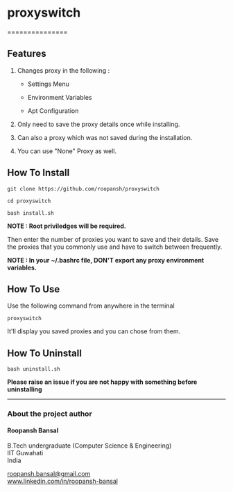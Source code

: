 # proxyswitch
===============

## Features
1) Changes proxy in the following :
		
	- Settings Menu

	- Environment Variables

	- Apt Configuration
	
2) Only need to save the proxy details once while installing.

3) Can also a proxy which was not saved during the installation.

4) You can use "None" Proxy as well.

## How To Install

	git clone https://github.com/roopansh/proxyswitch

	cd proxyswitch

	bash install.sh

**NOTE : Root priviledges will be required.**

Then enter the number of proxies you want to save and their details.
Save the proxies that you commonly use and have to switch between frequently.

**NOTE : In your ~/.bashrc file, DON'T export any proxy environment variables.**

## How To Use

Use the following command from anywhere in the terminal


	proxyswitch


It'll display you saved proxies and you can chose from them.

## How To Uninstall

	bash uninstall.sh

**Please raise an issue if you are not happy with something before uninstalling**

____________________

### About the project author
#### Roopansh Bansal
B.Tech undergraduate (Computer Science & Engineering)  
IIT Guwahati  
India  

roopansh.bansal@gmail.com  
www.linkedin.com/in/roopansh-bansal
